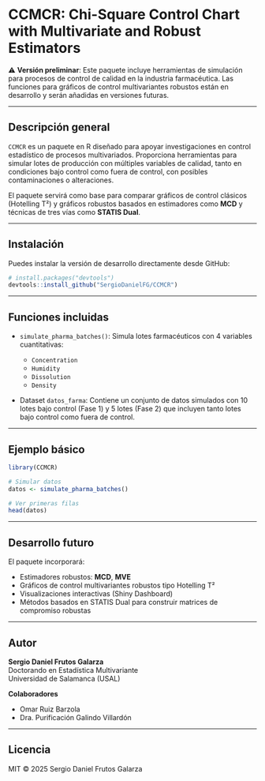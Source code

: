 # CCMCR: Chi-Square Control Chart with Multivariate and Robust Estimators

⚠️ **Versión preliminar**: Este paquete incluye herramientas de simulación para procesos de control de calidad en la industria farmacéutica. Las funciones para gráficos de control multivariantes robustos están en desarrollo y serán añadidas en versiones futuras.

---

## Descripción general

`CCMCR` es un paquete en R diseñado para apoyar investigaciones en control estadístico de procesos multivariados. Proporciona herramientas para simular lotes de producción con múltiples variables de calidad, tanto en condiciones bajo control como fuera de control, con posibles contaminaciones o alteraciones.

El paquete servirá como base para comparar gráficos de control clásicos (Hotelling T²) y gráficos robustos basados en estimadores como **MCD** y técnicas de tres vías como **STATIS Dual**.

---

## Instalación

Puedes instalar la versión de desarrollo directamente desde GitHub:

```r
# install.packages("devtools")
devtools::install_github("SergioDanielFG/CCMCR")
```

---

## Funciones incluidas

- `simulate_pharma_batches()`: Simula lotes farmacéuticos con 4 variables cuantitativas:
  - `Concentration`
  - `Humidity`
  - `Dissolution`
  - `Density`

- Dataset `datos_farma`: Contiene un conjunto de datos simulados con 10 lotes bajo control (Fase 1) y 5 lotes (Fase 2) que incluyen tanto lotes bajo control como fuera de control.

---

## Ejemplo básico

```r
library(CCMCR)

# Simular datos
datos <- simulate_pharma_batches()

# Ver primeras filas
head(datos)
```

---

## Desarrollo futuro

El paquete incorporará:

- Estimadores robustos: **MCD**, **MVE**
- Gráficos de control multivariantes robustos tipo Hotelling T²
- Visualizaciones interactivas (Shiny Dashboard)
- Métodos basados en STATIS Dual para construir matrices de compromiso robustas

---

## Autor

**Sergio Daniel Frutos Galarza**  
Doctorando en Estadística Multivariante  
Universidad de Salamanca (USAL)

**Colaboradores**  
- Omar Ruiz Barzola  
- Dra. Purificación Galindo Villardón

---

## Licencia

MIT © 2025 Sergio Daniel Frutos Galarza
